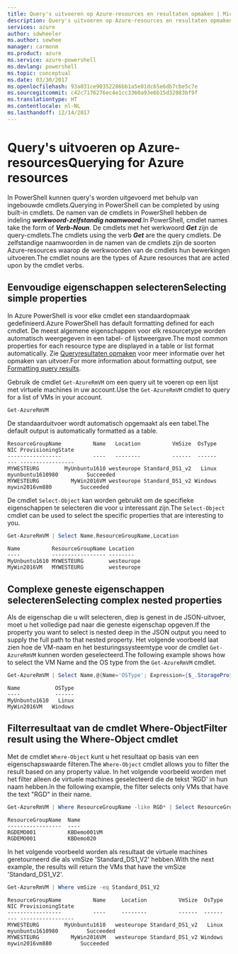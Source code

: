 ```yaml
---
title: Query's uitvoeren op Azure-resources en resultaten opmaken | Microsoft Docs
description: Query's uitvoeren op Azure-resources en resultaten opmaken.
services: azure
author: sdwheeler
ms.author: sewhee
manager: carmonm
ms.product: azure
ms.service: azure-powershell
ms.devlang: powershell
ms.topic: conceptual
ms.date: 03/30/2017
ms.openlocfilehash: 93a031ce90352286bb1a5e01dc65e6db7cbe5c7e
ms.sourcegitcommit: c42c7176276ec4e1cc3360a93e6b15d32083bf9f
ms.translationtype: HT
ms.contentlocale: nl-NL
ms.lasthandoff: 12/14/2017
---
```

# <a name="querying-for-azure-resources"></a><span data-ttu-id="699fc-103">Query's uitvoeren op Azure-resources</span><span class="sxs-lookup"><span data-stu-id="699fc-103">Querying for Azure resources</span></span>

<span data-ttu-id="699fc-104">In PowerShell kunnen query's worden uitgevoerd met behulp van ingebouwde cmdlets.</span><span class="sxs-lookup"><span data-stu-id="699fc-104">Querying in PowerShell can be completed by using built-in cmdlets.</span></span> <span data-ttu-id="699fc-105">De namen van de cmdlets in PowerShell hebben de indeling **_werkwoord-zelfstandig naamwoord_**.</span><span class="sxs-lookup"><span data-stu-id="699fc-105">In PowerShell, cmdlet names take the form of **_Verb-Noun_**.</span></span> <span data-ttu-id="699fc-106">De cmdlets met het werkwoord **_Get_** zijn de query-cmdlets.</span><span class="sxs-lookup"><span data-stu-id="699fc-106">The cmdlets using the verb **_Get_** are the query cmdlets.</span></span> <span data-ttu-id="699fc-107">De zelfstandige naamwoorden in de namen van de cmdlets zijn de soorten Azure-resources waarop de werkwoorden van de cmdlets hun bewerkingen uitvoeren.</span><span class="sxs-lookup"><span data-stu-id="699fc-107">The cmdlet nouns are the types of Azure resources that are acted upon by the cmdlet verbs.</span></span>


## <a name="selecting-simple-properties"></a><span data-ttu-id="699fc-108">Eenvoudige eigenschappen selecteren</span><span class="sxs-lookup"><span data-stu-id="699fc-108">Selecting simple properties</span></span>

<span data-ttu-id="699fc-109">In Azure PowerShell is voor elke cmdlet een standaardopmaak gedefinieerd.</span><span class="sxs-lookup"><span data-stu-id="699fc-109">Azure PowerShell has default formatting defined for each cmdlet.</span></span> <span data-ttu-id="699fc-110">De meest algemene eigenschappen voor elk resourcetype worden automatisch weergegeven in een tabel- of lijstweergave.</span><span class="sxs-lookup"><span data-stu-id="699fc-110">The most common properties for each resource type are displayed in a table or list format automatically.</span></span> <span data-ttu-id="699fc-111">Zie [Queryresultaten opmaken](formatting-output.md) voor meer informatie over het opmaken van uitvoer.</span><span class="sxs-lookup"><span data-stu-id="699fc-111">For more information about formatting output, see [Formatting query results](formatting-output.md).</span></span>

<span data-ttu-id="699fc-112">Gebruik de cmdlet `Get-AzureRmVM` om een query uit te voeren op een lijst met virtuele machines in uw account.</span><span class="sxs-lookup"><span data-stu-id="699fc-112">Use the `Get-AzureRmVM` cmdlet to query for a list of VMs in your account.</span></span>

```powershell
Get-AzureRmVM
```

<span data-ttu-id="699fc-113">De standaarduitvoer wordt automatisch opgemaakt als een tabel.</span><span class="sxs-lookup"><span data-stu-id="699fc-113">The default output is automatically formatted as a table.</span></span>

```
ResourceGroupName          Name   Location          VmSize  OsType              NIC ProvisioningState
-----------------          ----   --------          ------  ------              --- -----------------
MYWESTEURG        MyUnbuntu1610 westeurope Standard_DS1_v2   Linux myunbuntu1610980         Succeeded
MYWESTEURG          MyWin2016VM westeurope Standard_DS1_v2 Windows   mywin2016vm880         Succeeded
```

<span data-ttu-id="699fc-114">De cmdlet `Select-Object` kan worden gebruikt om de specifieke eigenschappen te selecteren die voor u interessant zijn.</span><span class="sxs-lookup"><span data-stu-id="699fc-114">The `Select-Object` cmdlet can be used to select the specific properties that are interesting to you.</span></span>

```powershell
Get-AzureRmVM | Select Name,ResourceGroupName,Location
```

```
Name          ResourceGroupName Location
----          ----------------- --------
MyUnbuntu1610 MYWESTEURG        westeurope
MyWin2016VM   MYWESTEURG        westeurope
```

## <a name="selecting-complex-nested-properties"></a><span data-ttu-id="699fc-115">Complexe geneste eigenschappen selecteren</span><span class="sxs-lookup"><span data-stu-id="699fc-115">Selecting complex nested properties</span></span>

<span data-ttu-id="699fc-116">Als de eigenschap die u wilt selecteren, diep is genest in de JSON-uitvoer, moet u het volledige pad naar die geneste eigenschap opgeven.</span><span class="sxs-lookup"><span data-stu-id="699fc-116">If the property you want to select is nested deep in the JSON output you need to supply the full path to that nested property.</span></span> <span data-ttu-id="699fc-117">Het volgende voorbeeld laat zien hoe de VM-naam en het besturingssysteemtype voor de cmdlet `Get-AzureRmVM` kunnen worden geselecteerd.</span><span class="sxs-lookup"><span data-stu-id="699fc-117">The following example shows how to select the VM Name and the OS type from the `Get-AzureRmVM` cmdlet.</span></span>

```powershell
Get-AzureRmVM | Select Name,@{Name='OSType'; Expression={$_.StorageProfile.OSDisk.OSType}}
```

```
Name           OSType
----           ------
MyUnbuntu1610   Linux
MyWin2016VM   Windows
```

## <a name="filter-result-using-the-where-object-cmdlet"></a><span data-ttu-id="699fc-118">Filterresultaat van de cmdlet Where-Object</span><span class="sxs-lookup"><span data-stu-id="699fc-118">Filter result using the Where-Object cmdlet</span></span>

<span data-ttu-id="699fc-119">Met de cmdlet `Where-Object` kunt u het resultaat op basis van een eigenschapswaarde filteren.</span><span class="sxs-lookup"><span data-stu-id="699fc-119">The `Where-Object` cmdlet allows you to filter the result based on any property value.</span></span> <span data-ttu-id="699fc-120">In het volgende voorbeeld worden met het filter alleen de virtuele machines geselecteerd die de tekst 'RGD' in hun naam hebben.</span><span class="sxs-lookup"><span data-stu-id="699fc-120">In the following example, the filter selects only VMs that have the text "RGD" in their name.</span></span>

```powershell
Get-AzureRmVM | Where ResourceGroupName -like RGD* | Select ResourceGroupName,Name
```

```
ResourceGroupName  Name
-----------------  ----
RGDEMO001          KBDemo001VM
RGDEMO001          KBDemo020
```

<span data-ttu-id="699fc-121">In het volgende voorbeeld worden als resultaat de virtuele machines geretourneerd die als vmSize 'Standard_DS1_V2' hebben.</span><span class="sxs-lookup"><span data-stu-id="699fc-121">With the next example, the results will return the VMs that have the vmSize 'Standard_DS1_V2'.</span></span>

```powershell
Get-AzureRmVM | Where vmSize -eq Standard_DS1_V2
```

```
ResourceGroupName          Name     Location          VmSize  OsType              NIC ProvisioningState
-----------------          ----     --------          ------  ------              --- -----------------
MYWESTEURG        MyUnbuntu1610   westeurope Standard_DS1_v2   Linux myunbuntu1610980         Succeeded
MYWESTEURG          MyWin2016VM   westeurope Standard_DS1_v2 Windows   mywin2016vm880         Succeeded
```

